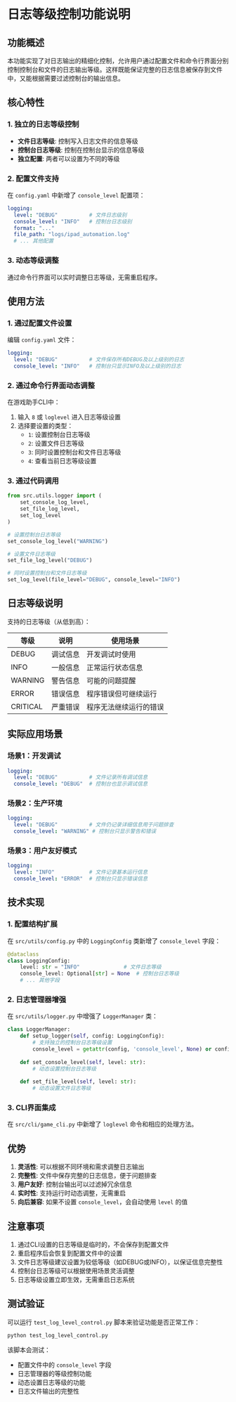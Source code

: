# 日志等级控制功能说明

## 功能概述

本功能实现了对日志输出的精细化控制，允许用户通过配置文件和命令行界面分别控制控制台和文件的日志输出等级。这样既能保证完整的日志信息被保存到文件中，又能根据需要过滤控制台的输出信息。

## 核心特性

### 1. 独立的日志等级控制
- **文件日志等级**: 控制写入日志文件的信息等级
- **控制台日志等级**: 控制在控制台显示的信息等级
- **独立配置**: 两者可以设置为不同的等级

### 2. 配置文件支持
在 `config.yaml` 中新增了 `console_level` 配置项：

```yaml
logging:
  level: "DEBUG"          # 文件日志级别
  console_level: "INFO"   # 控制台日志级别
  format: "..."
  file_path: "logs/ipad_automation.log"
  # ... 其他配置
```

### 3. 动态等级调整
通过命令行界面可以实时调整日志等级，无需重启程序。

## 使用方法

### 1. 通过配置文件设置

编辑 `config.yaml` 文件：

```yaml
logging:
  level: "DEBUG"          # 文件保存所有DEBUG及以上级别的日志
  console_level: "INFO"   # 控制台只显示INFO及以上级别的日志
```

### 2. 通过命令行界面动态调整

在游戏助手CLI中：

1. 输入 `8` 或 `loglevel` 进入日志等级设置
2. 选择要设置的类型：
   - `1`: 设置控制台日志等级
   - `2`: 设置文件日志等级
   - `3`: 同时设置控制台和文件日志等级
   - `4`: 查看当前日志等级设置

### 3. 通过代码调用

```python
from src.utils.logger import (
    set_console_log_level,
    set_file_log_level,
    set_log_level
)

# 设置控制台日志等级
set_console_log_level("WARNING")

# 设置文件日志等级
set_file_log_level("DEBUG")

# 同时设置控制台和文件日志等级
set_log_level(file_level="DEBUG", console_level="INFO")
```

## 日志等级说明

支持的日志等级（从低到高）：

| 等级 | 说明 | 使用场景 |
|------|------|----------|
| DEBUG | 调试信息 | 开发调试时使用 |
| INFO | 一般信息 | 正常运行状态信息 |
| WARNING | 警告信息 | 可能的问题提醒 |
| ERROR | 错误信息 | 程序错误但可继续运行 |
| CRITICAL | 严重错误 | 程序无法继续运行的错误 |

## 实际应用场景

### 场景1：开发调试
```yaml
logging:
  level: "DEBUG"          # 文件记录所有调试信息
  console_level: "DEBUG"  # 控制台也显示调试信息
```

### 场景2：生产环境
```yaml
logging:
  level: "DEBUG"          # 文件仍记录详细信息用于问题排查
  console_level: "WARNING" # 控制台只显示警告和错误
```

### 场景3：用户友好模式
```yaml
logging:
  level: "INFO"           # 文件记录基本运行信息
  console_level: "ERROR"  # 控制台只显示错误信息
```

## 技术实现

### 1. 配置结构扩展

在 `src/utils/config.py` 中的 `LoggingConfig` 类新增了 `console_level` 字段：

```python
@dataclass
class LoggingConfig:
    level: str = "INFO"              # 文件日志等级
    console_level: Optional[str] = None  # 控制台日志等级
    # ... 其他字段
```

### 2. 日志管理器增强

在 `src/utils/logger.py` 中增强了 `LoggerManager` 类：

```python
class LoggerManager:
    def setup_logger(self, config: LoggingConfig):
        # 支持独立的控制台日志等级设置
        console_level = getattr(config, 'console_level', None) or config.level
        
    def set_console_level(self, level: str):
        # 动态设置控制台日志等级
        
    def set_file_level(self, level: str):
        # 动态设置文件日志等级
```

### 3. CLI界面集成

在 `src/cli/game_cli.py` 中新增了 `loglevel` 命令和相应的处理方法。

## 优势

1. **灵活性**: 可以根据不同环境和需求调整日志输出
2. **完整性**: 文件中保存完整的日志信息，便于问题排查
3. **用户友好**: 控制台输出可以过滤掉冗余信息
4. **实时性**: 支持运行时动态调整，无需重启
5. **向后兼容**: 如果不设置 `console_level`，会自动使用 `level` 的值

## 注意事项

1. 通过CLI设置的日志等级是临时的，不会保存到配置文件
2. 重启程序后会恢复到配置文件中的设置
3. 文件日志等级建议设置为较低等级（如DEBUG或INFO），以保证信息完整性
4. 控制台日志等级可以根据使用场景灵活调整
5. 日志等级设置立即生效，无需重启日志系统

## 测试验证

可以运行 `test_log_level_control.py` 脚本来验证功能是否正常工作：

```bash
python test_log_level_control.py
```

该脚本会测试：
- 配置文件中的 `console_level` 字段
- 日志管理器的等级控制功能
- 动态设置日志等级的功能
- 日志文件输出的完整性
